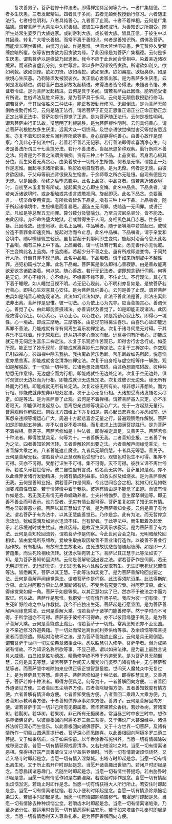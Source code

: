 <!-- { "loadSidebar": true } -->
　　复次善男子。菩萨若修十种法者。即得禅定具足何等为十。一者广集福德。二者多生厌患。三者发起精进。四者具于多闻。五者无颠倒教授勤行修习。六者随正法行。七者根性明利。八者具纯善心。九者善了止观。十者不着禅相。云何是广集福德。谓若菩萨于大乘法中久积善根。彼彼生中善修戒行。为善知识之所摄受。随所生处常生婆罗门大族姓家。或刹帝利大族。或长者大族。皆具正信。于彼生中以其因缘。转复广大增长善根。而常不离于善知识。何者是善知识所。谓佛及菩萨。而能增长宿世善根。由惯习力故。作是思惟。世间大苦世间灾患。世无暂停久受萦缠痴暗所覆。彼等皆由贪欲为因贪欲为缘。了此因缘是为菩萨广集福德。云何是多生厌患。谓若菩萨以是缘故乃起思惟。我今不应于此世间合曾相中。染着亲近诸欲境界。而诸欲者虚妄分别。如世尊言。常以多种因缘毁呰贪欲。所谓欲如利叉。欲如利戟。欲如剑锋。欲如刀锋。欲如毒蛇。欲如聚沫。欲如痈疽。欲极臭秽。如是欲境心生厌恶。乃剃除须发被袈裟衣。发正信心舍家出家。是为菩萨多生厌患。云何是发起精进。谓若菩萨由出家故发起精进。未得法者皆令得法。未悟者令悟。未证者令证。是为菩萨发起精进。云何是具于多闻。谓若菩萨由此因缘。能听能受诸有所说。世俗谛法及胜义谛法。是为菩萨具于多闻。云何是无颠倒教授勤行修习。谓若菩萨。于其世俗胜义二种法中。能正教授勤行修习。无颠倒法。是为菩萨无颠倒教授勤行修习。云何是随正法行。谓若菩萨于正见正思惟正语正业正命正勤正念正定此等正法中。菩萨如是行即觉了正道。是为菩萨随正法行。云何是根性明利。谓若菩萨由行正法故。辩慧明了利根转胜。是为菩萨根性明利。云何具纯善心。谓若菩萨利根胜故多生厌患。远离大众一切愦闹。及世杂语欲觉嗔觉害灭等觉皆悉远离。亦复不着知识亲爱名闻利养所欲等事。身心寂静得纯善心。由善心故作是观察。今我此心于何法中行。若善若不善若无记邪。若行善法即得欢喜清净心生。何者是善法所谓三十七菩提分法。若行不善法者。当起厌患多种观察。勤行断除不善之法。何者是为不善之法谓贪嗔痴。贪有三种上中下品。上品贪者。若身若心极其分位。而生染着无离贪心。由染着故于一切处不生惭愧。何者是无惭。谓独止一处作是思惟。而起寻求诸所欲事。称赞欲境自现有德。是为无惭。何者是无愧。由彼贪欲因缘。于父母等前违背很戾及生恼害。于余师尊之所亦无耻忸。自现有德是为无愧。以是因缘。命终之后堕恶趣中。此名上品贪。中品贪者。谓若亲近诸欲境时。自初至末虽复暂有所成。旋起离贪之心即生变悔。此名中品贪。下品贪者。谓若亲近诸欲境时。或身相触或共语言或瞻视间。旋起即灭。此名下品贪。总要而言。一切济命受用资具。有所欲者皆名下品贪。嗔有三种上中下品。上品嗔者。随于所起诸嗔境中。生极嗔恚而复暴恶。遍造五无间罪。或随造一无间罪。或谤正法。凡如是等总聚五无间罪。算分数分及譬喻分。乃至乌波尼杀昙分。皆不能及。由此因缘。身坏命终堕大地狱。若或暂得生于人间。身相黑色其目赤恶。性多恚暴。此因缘故。还堕地狱。此名上品嗔。中品嗔者。随于诸嗔境中若暂起已。或微分造不善罪业即速变悔。旋起对治而令止息。此名中品嗔。下品嗔者。谓于亲爱和合境中。随以嗔缘辄生轻谤。虽复暂起于刹那间即生变悔。旋起对治而令息灭此名下品嗔。痴有三种上中下品。上品痴者。谓一切处若行若止。悉无善作亦无忧戚。不生变悔此名上品痴。中品痴者。若起少分不善之业。虽有所成即速变悔。于同梵行人所。忏谢其罪不现己德。此名中品痴。下品痴者。谓于如来所制戒中不越性罪。违犯初篇戒学之罪。此名下品痴。菩萨离是染法即得心善寂静。由是善故能离欲爱欲贪诸欲染着。何以故。随心善故。若行无记法者。谓即想念勤行伺察。何等是无记。若心不缘外。亦不缘内。不缘善不缘不善。不住止法。不行观法。其心沉下着于睡眠。如人睡觉目视不明。若无记心现前。心不明利亦复如是。是故菩萨若行善心。即得心生欢喜其心安住。是为菩萨具纯善心。云何是善了止观。谓若菩萨由具如是纯善心故能观诸法。此法如幻此法如梦。此法不善此法是善。此法出离此法非出离。菩萨作是思惟。彼一切法。心为依止心为先导。应当善摄其心。善调伏心。善觉了心。由此即能善摄诸法。亦善调伏及善觉了。如是即能正观诸法。此因缘故得心寂止。以心系心。以心止心。以心住心。如是策勤心寂止故。即得心一境性。心一境故。即成三摩地。三摩呬多。由是现前得离生喜乐。由喜乐心故即能远离罪不善法。乃能成就有寻有伺离生喜乐初禅定法。次复于诸寻伺悉无对碍。于其喜乐不生味着。作无常观已。还从初禅定心渐次而起。远离寻伺有所著心。即能成就无寻无伺定生喜乐二禅定法。次复于乐观苦作苦观已。即得舍行舍念行成。如圣所观。能正觉了妙乐现前。即能成就离喜妙乐三禅定法。次复于三禅定中。作空观已引四禅心。彼四禅中除去我执。我执离故苦乐悉断。苦乐断故如先所起。悦意恼意亦悉舍离。即能成就舍念清净四禅定法。次复于自身相与虚空相等作一解脱。观如是解脱故。于一切处一切种类。过诸色想及离障碍。由过色想离障碍故。彼种种想悉无作意缘。无边虚空而为行相。即能成就空无边处定法。次复于空无边处。俱时观彼识无边处而为行相。即能成就识无边处定法。次复过彼识无边处。缘无所有处而为行相。即能成就无所有处定法。次复过彼无所有处。缘非想非非想处。而为行相。即能成就非想非非想处定法。次于上心无复行相。灭诸想受离诸发悟名灭尽定。如是等法。是为菩萨善了止观。云何是不着禅相。谓若菩萨虽入灭定。亦不乐着寂灭。即能俱时发起慈心。悉离怨亲违顺等境运心广大。先于一方起慈无量行。普遍观察作解脱已。南西北方四维上下亦复如是。慈心起已悲喜舍心亦悉如前。远离怨亲违顺等境运心广大。周遍十方起悲喜舍无量之行。普遍观察悉作解脱。菩萨如是即能起五神通。亦不以自足不着禅相。而复进求上法圆满菩提胜行。是为菩萨不着禅相。善男子。菩萨若修如是十种法者。即得禅定具足。又善男子。菩萨若修十种法者。即得胜慧具足。何等为十。一者善解无我。二者善知业报。三者善了有为之法。四者善知轮回流转。五者善解轮回出要之法。六者善解声闻缘觉乘法。七者善解大乘之法。八者善能遮止魔业。九者具无颠倒慧。十者具无等慧。善男子。云何是善解无我。谓若菩萨以正慧观察色受想行识。观彼色时色生不可得。集亦不可得。灭亦不可得。受想行识生不可得。集不可得。灭不可得。彼胜义谛不离世俗谛。若胜义谛若世俗谛。彼二自性但有言说。假名而无实体。菩萨虽如是观。亦不以此缘弃舍诸行发勤精进。为诸有情成利益事。如救头然及如烧衣。是为菩萨善解无我。云何是善知业报。谓若菩萨作是伺察。今此世间合会之相。犹如幻化及如乾闼婆城自性皆空。若于情非情中着于我执。彼等有情由是不能觉了正道。而彼有情作如是念。若无我无有情无寿命蠕动养者。士夫补特伽罗。意生摩拏嚩迦等。即无善不善业而可表示。谁为受者。无实有情业报可得。菩萨虽复如实了知无实有情。而亦显彰善恶业报。菩萨以其正慧如实了者。是为菩萨善知业报。云何是善了有为法。谓若菩萨于有为法中。以其正慧能善觉已。乃作是念。此有为法。而无暂停念念流动。犹如露滴及如涧水迅流不住。岂有智者。于此等法中。而生取着及起爱乐。若乐境谢时或生忧戚。由此因缘。是故深生厌离乐求寂灭。是为菩萨善了有为法。云何是善知轮回流转。谓若菩萨作是伺察。今此世间合会之相。无明暗蔽轮回相续。皆由爱绳所系缚故。爱故生取由取因故善不善业诸行造作。以彼善不善业行起作故。有有相续。有故有生生故老死。由死法故忧悲苦恼随起缠缚。如是即一大苦蕴集。而生死轮相续流转。犹汲水轮宛转上下。菩萨以其正慧于此等法如实了知。是为菩萨善知轮回流转。云何是善解轮回出要之法。谓若菩萨作是伺察。若无无明即无行。无行即无识。无识即无名色六处触受爱取有生。无生即老死忧悲苦恼等法。皆悉断灭。菩萨以其正慧。于此等法如实觉了。是为菩萨善解轮回出要之法。云何是善解声闻缘觉乘法。谓若菩萨作是伺察。此法得须陀洹果。此法得斯陀含果。此法得阿那含果此法尽漏断诸有结。不受后有究竟涅槃。得阿罗汉果。此法得缘觉果如犀一角。菩萨于如是等果。以其正慧如实了已。然亦不于彼法之中而为取证。何以故。菩萨作是思惟。我摄受一切有情作师子吼。我应为彼一切有情。于生死旷野险难之中与作救拔。我今不应独出生死。菩萨起是行愿坚固。是为菩萨善解声闻缘觉乘法。云何是善解大乘。谓若菩萨于诸学门能善修学。然于学时而不可得。于所学道亦不可得。菩萨虽于彼相不可得故。亦不以彼因缘堕于断见。是为菩萨善解大乘。云何是善能遮止魔业。谓若菩萨于一切处。常离恶知识亦不至恶国。复不亲近修习外道典籍。于一切处而常远离世间利养供给等事。及余烦恼等障菩提道者而悉除遣。即起对治破坏之法。是为菩萨善能遮止魔业。云何是具无颠倒慧。谓若菩萨于世间一切文论典章诸事业中。悉以胜慧引入修学。菩萨学者。但为成熟诸有情故。不为知识名称所欲等事。不显己德。谓以如来法律。是为最上最胜言说具大威德。由显如是胜功德故。精勤修学终不堕于外道邪见。是为菩萨具无颠倒慧。云何是具无等慧。谓若菩萨于世间天人魔梵沙门婆罗门诸有情中。无与菩萨智慧等者。而菩萨慧中唯除如来应供正等正觉智慧最胜。世间天人魔梵众中无复过上。是为菩萨具无等慧。善男子。菩萨若修如是十种法者。即得胜慧具足。又善男子。菩萨若修十种法者。即得方便具足。何等为十。一者善解回向方便。二者善回外道诸见方便。三者善回五尘境界方便。四者善除疑悔方便。五者善知救度有情方便。六者善解有情济命方便。七者善知受施方便。八者善回二乘趣入大乘方便。九者善知示教利喜方便。十者善知供养承事如来方便。善男子。云何是善解回向方便。谓若菩萨于其一切非己所有无摄属者。若华若果若众香树。若妙香树。若诸宝树。若氎树。若华树。若果树。非己所有无摄属者。常当昼三时中夜三时中。想作供养诸佛菩萨。以彼善根回向阿耨多罗三藐三菩提。又于佛说广大甚深经中。诸供养法听已深心而生信乐。以此善根回向诸佛菩萨。又于十方世界一切菩萨。及诸有情所作一切善业圆满菩提行者。菩萨深心而悉随喜。以此善根回向阿耨多罗三藐三菩提。又于如来塔庙。或于如来像前。以华香涂香布施供养。当愿一切有情蠲除破戒秽恶之香。普愿一切有情获得戒香清净。又若扫塔涂地之时。当愿一切有情离诸恶相。获得相好端严具善威仪又以华盖供养佛时。当愿一切有情离诸烦恼烧然。又若入塔寺时即起是念。当愿一切有情入涅槃城。出塔寺时即起是念。当愿一切有情出离生死。又于所止若开户时即起是念。当愿开诸善趣出世智门。若闭户时即起是念。当愿扃闭诸恶趣门。若随坐时即起是念。当愿一切有情坐菩提场。若右胁卧时即起是念。当愿一切有情悉作如是右胁涅槃。若或起时即作是念。当愿一切有情超出烦恼淤泥。若动止时即作是念。当愿一切有情获得大人所行所止。若安住时即起是念。当愿一切有情离诸忧恼。若大小便利时即起是念。当愿一切有情涤除烦恼垢染过失。若盥手时即起是念。当愿一切有情蠲除烦恼秽气。若濯足时即起是念。当愿一切有情除去种种烦恼尘坌。若嚼齿木时即起是念。当愿一切有情离诸垢染。乃至身诸分位。若运用时皆愿一切有情悉得利益安乐。若于如来塔庙作礼奉时即起是念。当愿一切有情悉得天人尊重礼奉。是为菩萨善解回向方便。
